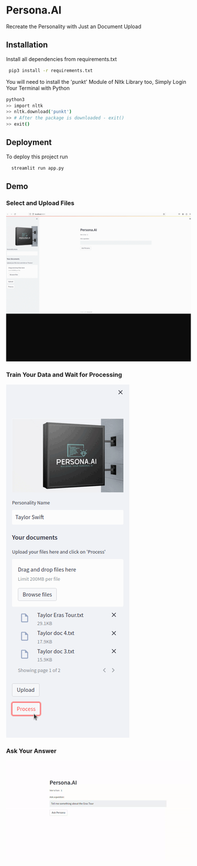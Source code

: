 
# Persona.AI
Recreate the Personality with Just an Document Upload



## Installation

Install all dependencies from requirements.txt

```bash
 pip3 install -r requirements.txt
```
    
You will need to install the 'punkt' Module of Nltk Library too,
Simply Login Your Terminal with Python

```bash
python3 
>> import nltk
>> nltk.download('punkt')
>> # After the package is downloaded - exit()
>> exit()
```


## Deployment

To deploy this project run

```bash
  streamlit run app.py
```


## Demo

### Select and Upload Files  <br />
![](./ezgif.com-animated-gif-maker.gif) <br />

### Train Your Data and Wait for Processing <br />
![](./ezgif.com-animated-gif-maker(1).gif) <br />

### Ask Your Answer  <br />
![](./ezgif.com-speed.gif)
